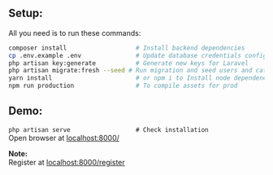 ## Setup:
All you need is to run these commands:
```bash
composer install                   # Install backend dependencies
cp .env.example .env               # Update database credentials configuration
php artisan key:generate           # Generate new keys for Laravel
php artisan migrate:fresh --seed # Run migration and seed users and categories for testing
yarn install                       # or npm i to Install node dependencies
npm run production                 # To compile assets for prod
```


## Demo:
`php artisan serve                  # Check installation`  
Open browser at [localhost:8000/](http://localhost:8000/) 

**Note:**  
Register at [localhost:8000/register](http://localhost:8000/register)

